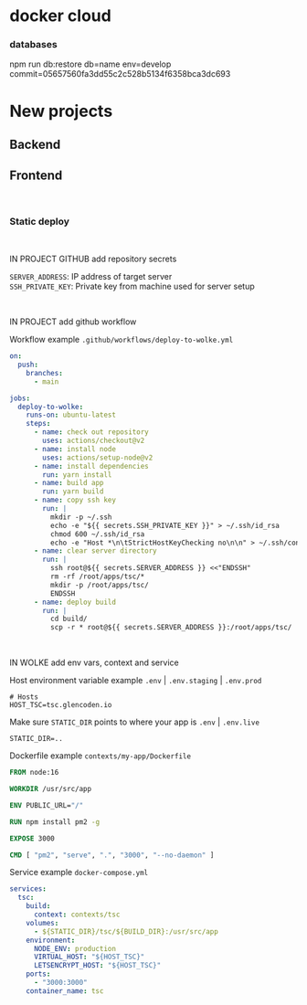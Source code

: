 # docker cloud

### databases

npm run db:restore db=name env=develop commit=05657560fa3dd55c2c528b5134f6358bca3dc693

# New projects

## Backend

## Frontend

<br/>

### Static deploy

<br/>

IN PROJECT GITHUB add repository secrets

`SERVER_ADDRESS`: IP address of target server
<br/>
`SSH_PRIVATE_KEY`: Private key from machine used for server setup

<br/>

IN PROJECT add github workflow

Workflow example `.github/workflows/deploy-to-wolke.yml`

```yaml
on:
  push:
    branches:
      - main

jobs:
  deploy-to-wolke:
    runs-on: ubuntu-latest
    steps:
      - name: check out repository
        uses: actions/checkout@v2
      - name: install node
        uses: actions/setup-node@v2
      - name: install dependencies
        run: yarn install
      - name: build app
        run: yarn build
      - name: copy ssh key
        run: |
          mkdir -p ~/.ssh
          echo -e "${{ secrets.SSH_PRIVATE_KEY }}" > ~/.ssh/id_rsa
          chmod 600 ~/.ssh/id_rsa
          echo -e "Host *\n\tStrictHostKeyChecking no\n\n" > ~/.ssh/config
      - name: clear server directory
        run: |
          ssh root@${{ secrets.SERVER_ADDRESS }} <<"ENDSSH"
          rm -rf /root/apps/tsc/*
          mkdir -p /root/apps/tsc/
          ENDSSH
      - name: deploy build
        run: |
          cd build/
          scp -r * root@${{ secrets.SERVER_ADDRESS }}:/root/apps/tsc/
```

<br/>

IN WOLKE add env vars, context and service

Host environment variable example `.env` | `.env.staging` | `.env.prod`

```dotenv
# Hosts
HOST_TSC=tsc.glencoden.io
```

Make sure `STATIC_DIR` points to where your app is `.env` | `.env.live`

```dotenv
STATIC_DIR=..
```

Dockerfile example `contexts/my-app/Dockerfile`

```dockerfile
FROM node:16

WORKDIR /usr/src/app

ENV PUBLIC_URL="/"

RUN npm install pm2 -g

EXPOSE 3000

CMD [ "pm2", "serve", ".", "3000", "--no-daemon" ]
```

Service example `docker-compose.yml`

```yaml
services:
  tsc:
    build:
      context: contexts/tsc
    volumes:
      - ${STATIC_DIR}/tsc/${BUILD_DIR}:/usr/src/app
    environment:
      NODE_ENV: production
      VIRTUAL_HOST: "${HOST_TSC}"
      LETSENCRYPT_HOST: "${HOST_TSC}"
    ports:
      - "3000:3000"
    container_name: tsc

```

<br/>